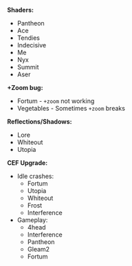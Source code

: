 **Shaders:**
- Pantheon
- Ace
- Tendies
- Indecisive
- Me
- Nyx
- Summit
- Aser

**+Zoom bug:**
- Fortum - `+zoom` not working
- Vegetables - Sometimes `+zoom` breaks

**Reflections/Shadows:**
- Lore
- Whiteout
- Utopia

**CEF Upgrade:**
- Idle crashes:
	- Fortum
	- Utopia
	- Whiteout
	- Frost
	- Interference
- Gameplay:
	- 4head
	- Interference
	- Pantheon
	- Gleam2
	- Fortum
